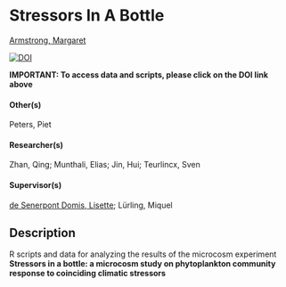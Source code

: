 # Stressors In A Bottle
[Armstrong, Margaret](https://orcid.org/0000-0003-0876-5342)

[![DOI](https://zenodo.org/badge/DOI/10.5281/zenodo.4816237.svg)](https://doi.org/10.5281/zenodo.4816237)

**IMPORTANT: To access data and scripts, please click on the DOI link above**

#### Other(s)
Peters, Piet

#### Researcher(s)
Zhan, Qing; Munthali, Elias; Jin, Hui; Teurlincx, Sven

#### Supervisor(s)
[de Senerpont Domis, Lisette](https://orcid.org/0000-0001-7509-9541); Lürling, Miquel

  
## Description

R scripts and data for analyzing the results of the microcosm experiment **Stressors in a bottle: a microcosm study on phytoplankton community response to coinciding climatic stressors**
